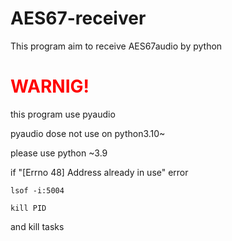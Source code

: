 # AES67-receiver
This program aim to receive AES67audio by python

# <span style="color: red; ">WARNIG!</span>

this program use pyaudio

pyaudio dose not use on python3.10~

please use python ~3.9

if "[Errno 48] Address already in use" error

```
lsof -i:5004

kill PID
```
and kill tasks
